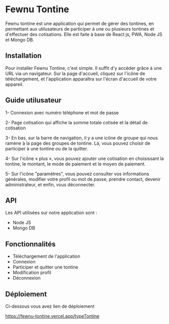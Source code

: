 
# Fewnu Tontine

Fewnu tontine est une application qui permet de gérer des tontines, en permettant aux utilusateurs de participer à une ou plusieurs tontines et d'effectuer des cotisations. Elle est faite à base de React js, PWA, Node JS et Mongo DB.


## Installation

Pour installer Fewnu Tontine, c'est simple. Il suffit d'y accéder grâce à une URL via un navigateur. Sur la page d'accueil, cliquez sur l'icône de téléchargement, et l'application apparaîtra sur l'écran d'accueil de votre appareil.

## Guide utilusateur

1- Connexion avec numéro téléphone et mot de passe

2- Page cotisation qui affiche la somme totale cotisée et la détail de cotisation

3- En bas, sur la barre de navigation, il y a une icône de groupe qui nous ramène à la page des groupes de tontine. Là, vous pouvez choisir de participer à une tontine ou de la quitter.

4- Sur l'icône « plus », vous pouvez ajouter une cotisation en choisissant la tontine, le montant, le mode de paiement et le moyen de paiement.

5- Sur l'icône "paramètres", vous pouvez consulter vos informations générales, modifier votre profil ou mot de passe, prendre contact, devenir administrateur, et enfin, vous déconnecter.

## API

Les API utilisées sur notre application sont :

- Node JS 
- Mongo DB

## Fonctionnalités

- Téléchargement de l'application
- Connexion
- Participer et quitter une tontine
- Modification profil
- Déconnexion


## Déploiement

Ci-dessous vous avez lien de déploiement

https://fewnu-tontine.vercel.app/typeTontine


